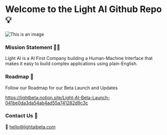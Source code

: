 ## <h1> Welcome to the Light AI Github Repo 💡 </h1>

![This is an image](https://uploads-ssl.webflow.com/625270350d3bbb783bc0565e/625f62efa8046cb73d5f2f23_open-light.svg)

### <h3> Mission Statement  🚀🧠 </h3>

<p> Light AI is a AI First Company building a Human-Machine Interface that makes it easy to build complex applications using plain-English.</p>

### Roadmap 🚗

<p> Follow our Roadmap for our Beta Launch and Updates </p>

https://lightbeta.notion.site/Light-AI-Beta-Launch-041be0da3da54ab4ad55a741282d9c3c


### <h3> Contact Us  💌 </h3>

👋 hello@lightaibeta.com 
